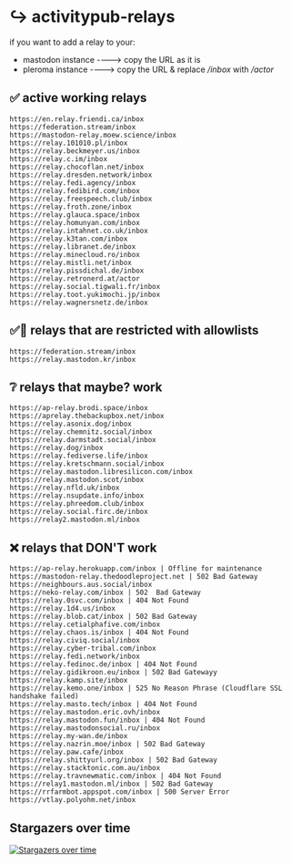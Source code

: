 # ↪️ activitypub-relays

if you want to add a relay to your:

- mastodon instance ----> copy the URL as it is
- pleroma instance ----> copy the URL & replace */inbox* with */actor*


## ✅ active working relays
```
https://en.relay.friendi.ca/inbox
https://federation.stream/inbox
https://mastodon-relay.moew.science/inbox
https://relay.101010.pl/inbox
https://relay.beckmeyer.us/inbox
https://relay.c.im/inbox
https://relay.chocoflan.net/inbox
https://relay.dresden.network/inbox
https://relay.fedi.agency/inbox
https://relay.fedibird.com/inbox
https://relay.freespeech.club/inbox
https://relay.froth.zone/inbox
https://relay.glauca.space/inbox
https://relay.homunyan.com/inbox
https://relay.intahnet.co.uk/inbox
https://relay.k3tan.com/inbox
https://relay.libranet.de/inbox
https://relay.minecloud.ro/inbox
https://relay.mistli.net/inbox
https://relay.pissdichal.de/inbox
https://relay.retronerd.at/actor
https://relay.social.tigwali.fr/inbox
https://relay.toot.yukimochi.jp/inbox
https://relay.wagnersnetz.de/inbox
```
## ✅🚫 relays that are restricted with allowlists
```
https://federation.stream/inbox
https://relay.mastodon.kr/inbox
```
## ❔ relays that maybe? work
```
https://ap-relay.brodi.space/inbox
https://aprelay.thebackupbox.net/inbox
https://relay.asonix.dog/inbox
https://relay.chemnitz.social/inbox
https://relay.darmstadt.social/inbox
https://relay.dog/inbox
https://relay.fediverse.life/inbox
https://relay.kretschmann.social/inbox
https://relay.mastodon.libresilicon.com/inbox
https://relay.mastodon.scot/inbox
https://relay.nfld.uk/inbox
https://relay.nsupdate.info/inbox
https://relay.phreedom.club/inbox
https://relay.social.firc.de/inbox
https://relay2.mastodon.ml/inbox
```

## ❌ relays that DON'T work
```
https://ap-relay.herokuapp.com/inbox | Offline for maintenance
https://mastodon-relay.thedoodleproject.net | 502 Bad Gateway
https://neighbours.aus.social/inbox
https://neko-relay.com/inbox | 502  Bad Gateway
https://relay.0svc.com/inbox | 404 Not Found
https://relay.1d4.us/inbox
https://relay.blob.cat/inbox | 502 Bad Gateway
https://relay.cetialphafive.com/inbox
https://relay.chaos.is/inbox | 404 Not Found
https://relay.civiq.social/inbox
https://relay.cyber-tribal.com/inbox
https://relay.fedi.network/inbox
https://relay.fedinoc.de/inbox | 404 Not Found
https://relay.gidikroon.eu/inbox | 502 Bad Gatewayy
https://relay.kamp.site/inbox
https://relay.kemo.one/inbox | 525 No Reason Phrase (Cloudflare SSL handshake failed)
https://relay.masto.tech/inbox | 404 Not Found
https://relay.mastodon.eric.ovh/inbox
https://relay.mastodon.fun/inbox | 404 Not Found
https://relay.mastodonsocial.ru/inbox
https://relay.my-wan.de/inbox
https://relay.nazrin.moe/inbox | 502 Bad Gateway
https://relay.paw.cafe/inbox
https://relay.shittyurl.org/inbox | 502 Bad Gateway
https://relay.stacktonic.com.au/inbox
https://relay.travnewmatic.com/inbox | 404 Not Found
https://relay1.mastodon.ml/inbox | 502 Bad Gateway
https://rrfarmbot.appspot.com/inbox | 500 Server Error
https://vtlay.polyohm.net/inbox
```


## Stargazers over time

[![Stargazers over time](https://starchart.cc/brodi1/activitypub-relays.svg)](https://starchart.cc/brodi1/activitypub-relays)
